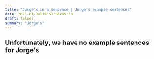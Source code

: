 ```yaml
---
title: "Jorge's in a sentence | Jorge's example sentences"
date: 2021-01-20T19:57:50+05:30
draft: falses
summary: "Jorge's"
---
```

## Unfortunately, we have no example sentences for Jorge's                 
